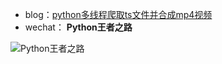 - blog：<a href="https://blog.csdn.net/sinat_39629323/article/details/106365843?spm=1001.2014.3001.5501" target="_blank">python多线程爬取ts文件并合成mp4视频</a>
- wechat： **Python王者之路**

![Python王者之路](https://user-images.githubusercontent.com/45711125/135013611-4c5d58da-bdac-4034-a93b-8d1c66899b53.jpg)
